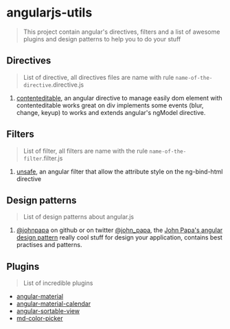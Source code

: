 # angularjs-utils
> This project contain angular's directives, filters and a list of awesome plugins and design patterns to help you to do your stuff

## Directives
> List of directive, all directives files are name with rule `name-of-the-directive`.directive.js

1. [contenteditable](https://github.com/FlorentinDUBOIS/angularjs-utils/blob/master/directives/contenteditable.directive.js), an angular directive to manage easily dom element with contenteditable works great on div implements some events (blur, change, keyup) to works and extends angular's ngModel directive.

## Filters
> List of filter, all filters are name with the rule `name-of-the-filter`.filter.js

1. [unsafe](https://github.com/FlorentinDUBOIS/angularjs-utils/blob/master/filters/unsafe.filter.js), an angular filter that allow the attribute style on the ng-bind-html directive

## Design patterns
> List of design patterns about angular.js

1. [@johnpapa](https://github.com/johnpapa) on github or on twitter [@john_papa](https://twitter.com/john_papa), the [John Papa's angular design pattern](https://github.com/johnpapa/angular-styleguide) really cool stuff for design your application, contains best practises and patterns.

## Plugins
> List of incredible plugins

- [angular-material](https://material.angularjs.org)
- [angular-material-calendar](https://angular-material-calendar.bradb.net/)
- [angular-sortable-view](https://github.com/kamilkp/angular-sortable-view)
- [md-color-picker](https://github.com/brianpkelley/md-color-picker)
